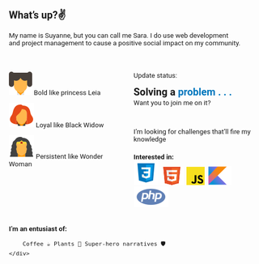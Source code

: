 <!DOCTYPE html>
<html lang="en">
<head>
    <meta charset="UTF-8">
    <meta http-equiv="X-UA-Compatible" content="IE=edge">
    <meta name="viewport" content="width=device-width, initial-scale=1.0">
    <title>Document</title>
    <!-- LINK FONTS -->
    <link rel="preconnect" href="https://fonts.googleapis.com">
    <link rel="preconnect" href="https://fonts.gstatic.com" crossorigin>
    <link href="https://fonts.googleapis.com/css2?family=Roboto:wght@300;400;700&display=swap" rel="stylesheet">
    <style>
      *{
        margin: 0px;
        padding: 0px;
      }
      body{
        font-size: 10pt;
        font-family: 'Roboto', sans-serif;
      }
      main{
        display: flex;
        margin-top:35px;
      }
      main .text{
        margin-left:40px;
        font-weight: 400;
      }
      .text h2{
        margin-top: 2px;
        margin-bottom: 2px;
      }
      .text b{
        color: #0277BD;
      }
      .technologies{
        margin-top: 20px;
      }
    </style>
</head>
<body>
    <h2>What’s up?✌️</h2>
    <p>My name is Suyanne, but you can call me Sara. I do use web development <br>and project management  to cause a positive social impact on my community.</p>
    <main>
      <div class="characters">
        <p>
          <img src="images/LeiaIcon.svg" alt="">
          Bold like princess Leia
        </p>
        <p>
          <img src="images/ViuvaIcon.svg" alt="">
          Loyal like Black Widow
        </p>
        <p>
          <img src="images/WonderWomanIcon.svg" alt="">
          Persistent like Wonder Woman
        </p>
      </div>
      <div class="text">
        <p>
          Update status:
          <h2>Solving a <b>problem . . .</b></h2>
          Want you to join me on it? <br>
        </p><br>
        <p>
          I’m looking for challenges that’ll fire my <br> knowledge
        </p>
        <div class="technologies">
          <h4>Interested in: </h4>
          <div class="images">
            <img src="images/CssIcon.svg" alt="Css">
            <img src="images/HtmlIcon.svg" alt="HTML">
            <img src="images/JsIcon.svg" alt="JavaScript">
            <img src="images/KotlinIcon.svg" alt="Kotlin">
            <img src="images/PhpIcon.svg" alt="PHP">
          </div>
        </div>
      </div>
    </main>
    <br>
    <div class="curiosities">
      <h4>I’m an entusiast of:  </h4>
          
        Coffee ☕ Plants 🌵 Super-hero narratives 🛡️
    </div>
</body>
</html>